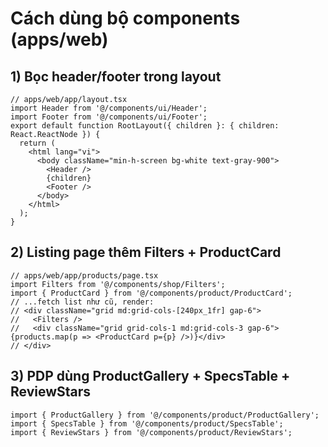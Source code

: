 # Cách dùng bộ components (apps/web)

## 1) Bọc header/footer trong layout
```tsx
// apps/web/app/layout.tsx
import Header from '@/components/ui/Header';
import Footer from '@/components/ui/Footer';
export default function RootLayout({ children }: { children: React.ReactNode }) {
  return (
    <html lang="vi">
      <body className="min-h-screen bg-white text-gray-900">
        <Header />
        {children}
        <Footer />
      </body>
    </html>
  );
}
```

## 2) Listing page thêm Filters + ProductCard
```tsx
// apps/web/app/products/page.tsx
import Filters from '@/components/shop/Filters';
import { ProductCard } from '@/components/product/ProductCard';
// ...fetch list như cũ, render:
// <div className="grid md:grid-cols-[240px_1fr] gap-6">
//   <Filters />
//   <div className="grid grid-cols-1 md:grid-cols-3 gap-6">{products.map(p => <ProductCard p={p} />)}</div>
// </div>
```

## 3) PDP dùng ProductGallery + SpecsTable + ReviewStars
```tsx
import { ProductGallery } from '@/components/product/ProductGallery';
import { SpecsTable } from '@/components/product/SpecsTable';
import { ReviewStars } from '@/components/product/ReviewStars';
```
